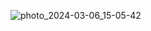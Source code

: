 ![photo_2024-03-06_15-05-42](https://github.com/BoborahimAlisherovich/BoborahimAlisherovich/assets/157810653/fb0f8434-c32c-49e4-9c6e-eb5f40668ef5)

